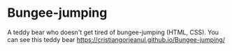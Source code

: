 # Bungee-jumping
A teddy bear who doesn't get tired of bungee-jumping (HTML, CSS). You can see this teddy bear https://cristiangorjeanul.github.io/Bungee-jumping/
